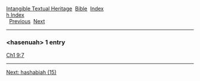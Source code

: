 [Intangible Textual Heritage](../../index)  [Bible](../index) 
[Index](index)   
[h Index](_h_)  
  [Previous](c05186)  [Next](c05188) 

------------------------------------------------------------------------

### &lt;hasenuah&gt; 1 entry

[Ch1 9:7](../kjv/ch1009.htm#007)  

------------------------------------------------------------------------

[Next: hashabiah (15)](c05188)
